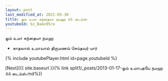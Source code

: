 ```yaml
---
layout: post
last_modified_at: 2021-03-30
title: ஓம் உமா கந்தையா நமஹ ௧௧ டைம்ஸ்
youtubeId: Sz_Ba4x95ro
---
```

 
 
 ஓம் உமா கந்தையா நமஹ  
 
 -  காதலால் உமாவால் திருமணம் செய்தவர் யார் 
 
  
 
  
 
 
 
 
 
 


{% include youtubePlayer.html id=page.youtubeId %}
 
[Next]({{ site.baseurl }}{% link  split1/_posts/2013-01-17-ஓம் உமாபதயே நமஹ ௧௧ டைம்ஸ்.md%})
 
